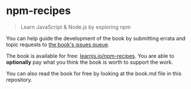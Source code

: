 # npm-recipes
> Learn JavaScript & Node.js by exploring npm

You can help guide the development of the book by submitting errata and topic requests to [the book's issues queue](https://github.com/learn-js/npm-recipes/issues).

The book is available for free: [learnjs.io/npm-recipes](http://learnjs.io/npm-recipes). You are able to **optionally** pay what you think the book is worth to support the work.

You can also read the book for free by looking at the book.md file in this repository.
